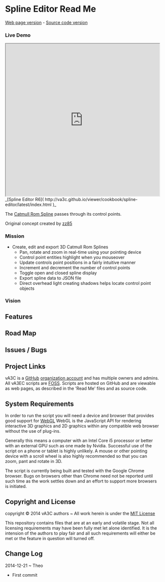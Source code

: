 Spline Editor Read Me
===
[Web page version]( http://va3c.github.io/viewer/cookbook/spline-editor/ ) - 
[Source code version]( https://github.com/va3c/viewer/tree/gh-pages/cookbook/spline-editor/ )


### Live Demo

<iframe src="http://va3c.github.io/viewer/cookbook/spline-editor/latest/index.html" width=100% height=500px class='overview' >
There is an `iframe` here. It is not visible when viewed on github.com. To view, please see 'Project Links' below.
</iframe>
_[Spline Editor R6]( http://va3c.github.io/viewer/cookbook/spline-editor/latest/index.html )_  


The [Catmull Rom Spline](  http://en.wikipedia.org/wiki/Cubic_Hermite_spline#Catmull.E2.80.93Rom_spline ) passes through its control points.

Original concept created by [zz85]( https://github.com/zz85/ThreeLabs/blob/master/spline3editor.html )


### Mission  
<!-- a statement of a rationale, applicable now as well as in the future -->

* Create, edit and export 3D Catmull Rom Splines 
	* Pan, rotate and zoom in real-time using your pointing device
	* Control point entities highlight when you mouseover
	* Update controls point positions in a fairly intuitive manner
	* Increment and decrement the number of control points
	* Toggle open and closed spline display
	* Export spline data to JSON file
	* Direct overhead light creating shadows helps locate control point objects

### Vision  
<!--  a descriptive picture of a desired future state -->


## Features
<!-- and benefits -->


## Road Map


## Issues / Bugs


## Project Links
vA3C is a [GitHub]( http://github.com) [organization account]( https://help.github.com/articles/what-s-the-difference-between-user-and-organization-accounts ) and has multiple owners and admins. 
All vA3EC scripts are [FOSS]( https://en.wikipedia.org/wiki/Free_and_open-source_software ).
Scripts are hosted on GitHub and are viewable as web pages, as described in the 'Read Me' files and as source code.

## System Requirements

In order to run the script you will need a device and browser that provides good support for [WebGL](http://get.webgl.org/)
WebGL is the JavaScript API for rendering interactive 3D graphics and 2D graphics within any compatible web browser without the use of plug-ins. 

Generally this means a computer with an Intel Core i5 processor or better with an external GPU such as one made by Nvidia. 
Successful use of the script on a phone or tablet is highly unlikely. 
A mouse or other pointing device with a scroll wheel is also highly recommended so that you can zoom, pant and rotate in 3D.
 
The script is currently being built and tested with the Google Chrome browser. 
Bugs on browsers other than Chrome need not be reported until such time as the work settles down and an effort to support more browsers is initiated.


## Copyright and License

copyright &copy; 2014 vA3C authors ~ 
All work herein is under the [MIT License]( http://jaanga.github.io/libs/jaanga-copyright-and-mit-license.md )

This repository contains files that are at an early and volatile stage. Not all licensing requirements may have been fully met let alone identified. It is the intension of the authors to play fair and all such requirements will either be met or the feature in question will turned off.


## Change Log

2014-12-21 ~ Theo

* First commit